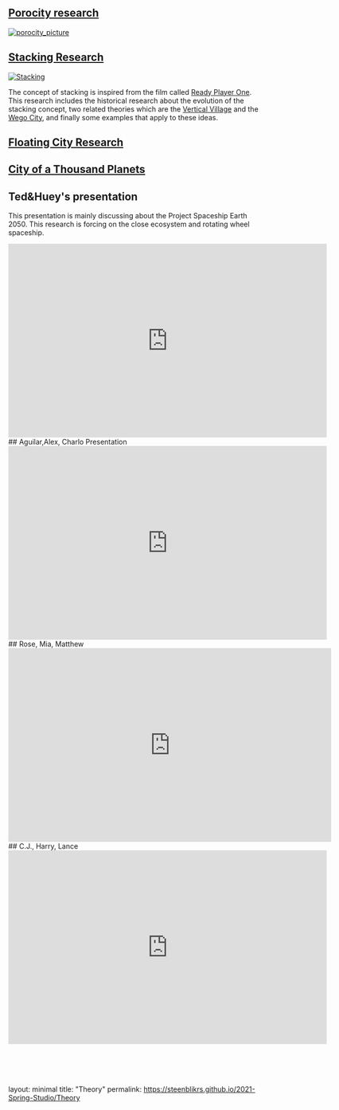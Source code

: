 ## [Porocity research](https://steenblikrs.github.io/2021-Spring-Studio/Research/Porocity)
[![porocity_picture](https://github.com/steenblikrs/2021-Spring-Studio/blob/gh-pages/Research/Porocity/cover_picture.jpg?raw=true)](https://steenblikrs.github.io/2021-Spring-Studio/Research/Porocity)
<br/>

## [Stacking Research](https://steenblikrs.github.io/2021-Spring-Studio/Research/Stacking)
[![Stacking](https://github.com/steenblikrs/2021-Spring-Studio/blob/gh-pages/images/ready_player_one_still-1024x577.jpg?raw=true)](https://steenblikrs.github.io/2021-Spring-Studio/Research/Stacking)

The concept of stacking is inspired from the film called [Ready Player One](https://en.wikipedia.org/wiki/Ready_Player_One_(film)). This research includes the historical research about the evolution of the stacking concept, two related theories which are the [Vertical Village](https://www.mvrdv.nl/projects/13/vertical-village) and the [Wego City](https://thewhyfactory.com/project/wego-tailor-made-housing/), and finally some examples that apply to these ideas. 
<br/>

## [Floating City Research](https://steenblikrs.github.io/2021-Spring-Studio/Research/Floating/index)

## [City of a Thousand Planets](https://steenblikrs.github.io/2021-Spring-Studio/Research/station/index)


## Ted&Huey's presentation
This presentation is mainly discussing about the Project Spaceship Earth 2050. This research is forcing on the close ecosystem and rotating wheel spaceship.
<iframe src="https://docs.google.com/presentation/d/e/2PACX-1vQcREzO3Unwooob4wOOWULBMHdu9ISg40RN_Ja8kDPWDl1vGB7p2SM9oktqH7vg3w/embed?start=true&loop=true&delayms=3000" frameborder="0" width="640" height="389" allowfullscreen="true" mozallowfullscreen="true" webkitallowfullscreen="true"></iframe>

<br/>
## Aguilar,Alex, Charlo Presentation
<iframe src="https://docs.google.com/presentation/d/e/2PACX-1vQsfU6xS-13yQrhrR1UdioB8MmfH_x7gfnlLSA1BVwYjdOjl4uQs7rWfIZjiQGEpGmGBHHjdyCqX6UQ/embed?start=true&loop=true&delayms=3000" frameborder="0" width="640" height="389" allowfullscreen="true" mozallowfullscreen="true" webkitallowfullscreen="true"></iframe>

<br/>
## Rose, Mia, Matthew
<iframe src="https://docs.google.com/presentation/d/e/2PACX-1vTFZBByfOtmo5Fjg3IH3JVLAP-evgwgHwgrndNDJupiqVEhnfSP39-oUPhCajv0GNKuQRKObw0FTsGB/embed?start=true&loop=true&delayms=3000" frameborder="0" width="649" height="389" allowfullscreen="true" mozallowfullscreen="true" webkitallowfullscreen="true"></iframe>


<br/>
## C.J., Harry, Lance
<iframe src="https://docs.google.com/presentation/d/e/2PACX-1vRNjG565_2GiMWgezXsS_V67huWbOUbBTyfnys6IYD4OlH0Qn7mI8iZMBs5I7zN5w/embed?start=true&loop=true&delayms=3000" frameborder="0" width="640" height="389" allowfullscreen="true" mozallowfullscreen="true" webkitallowfullscreen="true"></iframe>


 <br/>
 <br/>
 <br/>
 <br/>
 <br/>



























layout: minimal
title: "Theory"
permalink: https://steenblikrs.github.io/2021-Spring-Studio/Theory
